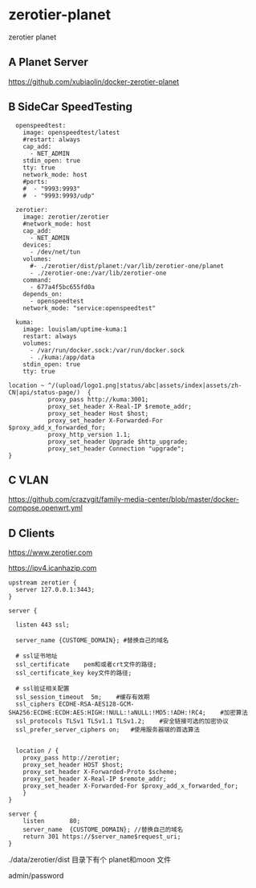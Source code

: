 # zerotier-planet
zerotier planet
## A Planet Server
https://github.com/xubiaolin/docker-zerotier-planet
## B SideCar SpeedTesting
```code
  openspeedtest:
    image: openspeedtest/latest
    #restart: always
    cap_add:
      - NET_ADMIN
    stdin_open: true
    tty: true
    network_mode: host
    #ports:
    #  - "9993:9993"
    #  - "9993:9993/udp"

  zerotier:
    image: zerotier/zerotier
    #network_mode: host
    cap_add:
      - NET_ADMIN
    devices:
      - /dev/net/tun
    volumes:
      #- ./zerotier/dist/planet:/var/lib/zerotier-one/planet
      - ./zerotier-one:/var/lib/zerotier-one
    command:
      - 677a4f5bc655fd0a
    depends_on:
      - openspeedtest
    network_mode: "service:openspeedtest"
```

```code
  kuma:
    image: louislam/uptime-kuma:1
    restart: always
    volumes:
      - /var/run/docker.sock:/var/run/docker.sock
      - ./kuma:/app/data
    stdin_open: true
    tty: true

location ~ ^/(upload/logo1.png|status/abc|assets/index|assets/zh-CN|api/status-page/)  {
           proxy_pass http://kuma:3001;
           proxy_set_header X-Real-IP $remote_addr;
           proxy_set_header Host $host;
           proxy_set_header X-Forwarded-For $proxy_add_x_forwarded_for;
           proxy_http_version 1.1;
           proxy_set_header Upgrade $http_upgrade;
           proxy_set_header Connection "upgrade";
}
```
## C VLAN
https://github.com/crazygit/family-media-center/blob/master/docker-compose.openwrt.yml

## D Clients
https://www.zerotier.com

https://ipv4.icanhazip.com

```code
upstream zerotier {
  server 127.0.0.1:3443;
}

server {

  listen 443 ssl;

  server_name {CUSTOME_DOMAIN}; #替换自己的域名

  # ssl证书地址
  ssl_certificate    pem和或者crt文件的路径;
  ssl_certificate_key key文件的路径;

  # ssl验证相关配置
  ssl_session_timeout  5m;    #缓存有效期
  ssl_ciphers ECDHE-RSA-AES128-GCM-SHA256:ECDHE:ECDH:AES:HIGH:!NULL:!aNULL:!MD5:!ADH:!RC4;    #加密算法
  ssl_protocols TLSv1 TLSv1.1 TLSv1.2;    #安全链接可选的加密协议
  ssl_prefer_server_ciphers on;   #使用服务器端的首选算法


  location / {
    proxy_pass http://zerotier;
    proxy_set_header HOST $host;
    proxy_set_header X-Forwarded-Proto $scheme;
    proxy_set_header X-Real-IP $remote_addr;
    proxy_set_header X-Forwarded-For $proxy_add_x_forwarded_for;
    }
}

server {
    listen       80;
    server_name  {CUSTOME_DOMAIN}; //替换自己的域名
    return 301 https://$server_name$request_uri;
}
```


./data/zerotier/dist 目录下有个 planet和moon 文件

admin/password
